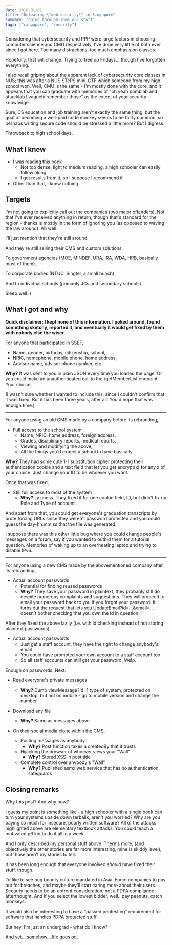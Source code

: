 ```yaml
---
date: 2018-01-01
title: "Defeating \"web security\" in Singapore"
summary: "going through some old stuff"
tags: ["singapore", "security"]
---
```


Considering that cybersecurity and PPP were large factors in choosing computer science and CMU respectively, I've done very little of both ever since I got here. Too many distractions, too much emphasis on classes.

Hopefully, that will change. Trying to free up Fridays... though I've forgotten everything.

I also recall griping about the apparent lack of cybersecurity core classes in NUS; this was after a NUS STePS mini-CTF which someone from my high school won. Well, CMU is the same - I'm mostly done with the core, and it appears that you can graduate with memories of "oh yeah bomblab and attacklab I vaguely remember those" as the extent of your security knowledge.

Sure, CS education and job training aren't exactly the same thing, but the goal of becoming a well-paid code monkey seems to be fairly common, so perhaps writing secure code should be stressed a little more? But I digress.

Throwback to high school days.

## What I knew

- I was reading [this](https://www.amazon.com/Web-Application-Hackers-Handbook-Exploiting/dp/1118026470) book
	- Not too dense, light to medium reading, a high schooler can easily follow along
	- I got results from it, so I suppose I recommend it
- Other than that, I knew nothing

## Targets

I'm not going to explicitly call out the companies (two major offenders). Not that I've ever received anything in return, though that's standard for the region - thanks is mostly in the form of ignoring you (as opposed to waving the law around). Ah well.

I'll just mention that they're still around.

And they're still selling their CMS and custom solutions.

To government agencies (MOE, MINDEF, URA, IRA, WDA, HPB, basically most of them).

To corporate bodies (NTUC, Singtel, a small bunch).

And to individual schools (primarily JCs and secondary schools).

Sleep well :)

## What I got and why

**Quick disclaimer: I kept none of this information. I poked around, found something sketchy, reported it, and eventually it would get fixed by them with nobody else the wiser.**

For anyone that participated in SSEF,

- Name, gender, birthday, citizenship, school,
- NRIC, homephone, mobile phone, home address,
- Advisor name, advisor phone number, etc.

**Why?** It was sent to you in plain JSON every time you loaded the page. Or you could make an unauthenticated call to the /getMemberList endpoint. Your choice.

(I wasn't sure whether I wanted to include this, since I couldn't confirm that it was fixed. But it has been three years, after all. You'd hope that was enough time.)

---

For anyone using an old CMS made by a company before its rebranding,

- Full access to the school system
	- Name, NRIC, home address, foreign address,
	- Grades, disciplinary reports, medical reports,
	- Viewing and modifying the above,
	- All the things you'd expect a school to have basically.

**Why?** They had some cute 1-1 substitution cipher protecting their authentication cookie and a text field that let you get encrypt(x) for any x of your choice. Just change your ID to be whoever you want.

Once that was fixed,

- Still full access to most of the system
	- **Why?** Laziness. They fixed it for one cookie field, ID, but didn't fix up Role and Type of account.

And apart from that, you could get everyone's graduation transcripts by brute forcing URLs since they weren't password protected and you could guess the day-hh:mm:ss that the file was generated.

I suppose there was this other little bug where you could change people's messages on a forum, say if you wanted to outbid them for a tutorial question. Memories of waking up to an overheating laptop and trying to disable IPv6..

---

For anyone using a new CMS made by the abovementioned company after its rebranding,

- Actual account passwords
	- Potential for finding reused passwords
	- **Why?** They save your password in plaintext, they probably still do despite numerous complaints and suggestions. They will proceed to email your password back to you if you forgot your password. It turns out the request that lets you UpdateEmail?id=...&email=... doesn't bother checking that you own the id in question.

After they fixed the above lazily (i.e. with id checking instead of not storing plaintext passwords),

- Actual account passwords
	- Just get a staff account, they have the right to change anybody's email
	- You could have promoted your own account to a staff account too
	- So all staff accounts can still get your password. Welp.

Enough on passwords. Next.

- Read everyone's private messages
	- **Why?** Dumb viewMessage?id=1 type of system, protected on desktop, but not on mobile - go to mobile version and change the number

- Download any file
	- **Why?** Same as messages above

- On their social media clone within the CMS,
	- Posting messages as anybody
		- **Why?** Post function takes a createdBy that it trusts
	- Hijacking the browser of whoever views your "Wall"
		- **Why?** Stored XSS in post title
	- Complete control over anybody's "Wall"
		- **Why?** Published asmx web service that has no authentication safeguards

## Closing remarks

Why this post? And why now?

I guess my point is something like - a high schooler with a single book can turn your systems upside down terbalik, aren't you worried? Why are you paying so much for insecure, poorly written software? All of the attacks highlighted above are elementary textbook attacks. You could teach a motivated p6 kid to do it all in a week.

And I only described my personal stuff above. There's more, (and objectively the other stories are far more interesting, mine is skiddy level), but those aren't my stories to tell.

It has been long enough that everyone involved *should* have fixed their stuff, though.

I'd like to see bug bounty culture mandated in Asia. Force companies to pay out for breaches, and maybe they'll start caring more about their users. Security needs to be an upfront consideration, not a PDPA compliance afterthought. And if you select the lowest bidder, well.. pay peanuts, catch monkeys.

It would also be interesting to have a "passed pentesting" requirement for software that handles PDPA protected stuff.

But hey, I'm just an undergrad - what do I know?

[And yet... somehow... life goes on.](http://www.gocomics.com/calvinandhobbes/1991/04/12)
